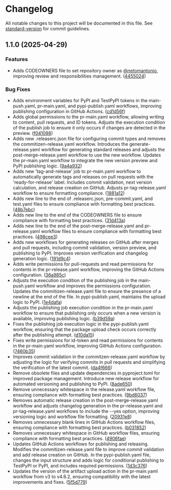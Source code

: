 # Changelog

All notable changes to this project will be documented in this file. See [standard-version](https://github.com/conventional-changelog/standard-version) for commit guidelines.

## 1.1.0 (2025-04-29)


### Features

* Adds CODEOWNERS file to set repository owner as [@netomantonio](https://github.com/netomantonio), improving review and responsibilities management. ([4455024](https://github.com/casheiro/synapstor/commit/44550248e34385d3da019c099e79a81c82267b7a))


### Bug Fixes

* Adds environment variables for PyPI and TestPyPI tokens in the main-push.yaml, pr-main.yaml, and pypi-publish.yaml workflows, improving publishing configuration in GitHub Actions. ([cd1d56f](https://github.com/casheiro/synapstor/commit/cd1d56f3fd9934f415725b35c72116d489f1c415))
* Adds global permissions to the pr-main.yaml workflow, allowing writing to content, pull requests, and ID tokens. Adjusts the execution condition of the publish job to ensure it only occurs if changes are detected in the preview. ([f041098](https://github.com/casheiro/synapstor/commit/f0410982dc0f03dd535253a767ec4fb7c984b747))
* Adds new .releaserc.json file for configuring commit types and removes the commitizen-release.yaml workflow. Introduces the generate-release.yaml workflow for generating standard releases and adjusts the post-merge-release.yaml workflow to use the new workflow. Updates the pr-main.yaml workflow to integrate the new version preview and PyPI publishing logic. ([9a4a932](https://github.com/casheiro/synapstor/commit/9a4a932ca2250c345d2bd8b9c664899849640e60))
* Adds new 'tag-and-release' job to pr-main.yaml workflow to automatically generate tags and releases on pull requests with the 'ready-for-release' label. Includes commit validation, next version calculation, and release creation on GitHub. Adjusts pr-tag-release.yaml workflow to ensure formatting compliance. ([1881a12](https://github.com/casheiro/synapstor/commit/1881a12e72a1e0bb45c27da841a841c55d9e6b8a))
* Adds new line to the end of .releaserc.json, pre-commit.yaml, and test.yaml files to ensure compliance with formatting best practices. ([48b7ebc](https://github.com/casheiro/synapstor/commit/48b7ebc826fd6e0e66cb4c3cceb743df03497ba3))
* Adds new line to the end of the CODEOWNERS file to ensure compliance with formatting best practices. ([31d413a](https://github.com/casheiro/synapstor/commit/31d413a5939be93e51b563c6f0e10e601d07e399))
* Adds new line to the end of the post-merge-release.yaml and pr-release.yaml workflow files to ensure compliance with formatting best practices. ([498cee3](https://github.com/casheiro/synapstor/commit/498cee39a226fcfa2386e91a14164fff7a468885))
* Adds new workflows for generating releases on GitHub after merges and pull requests, including commit validation, version preview, and publishing to PyPI. Improves version verification and changelog generation logic. ([191d9c4](https://github.com/casheiro/synapstor/commit/191d9c431e41630e2921b4cdd3201c5d344ffa02))
* Adds write permissions for pull-requests and read permissions for contents in the pr-release.yaml workflow, improving the GitHub Actions configuration. ([36a985c](https://github.com/casheiro/synapstor/commit/36a985cea98708b4f3e1bb44daa2d0847048211d))
* Adjusts the execution condition of the publishing job in the main-push.yaml workflow and improves the permissions configuration. Updates the commitizen-release.yaml file to ensure the presence of a newline at the end of the file. In pypi-publish.yaml, maintains the upload logic to PyPI. ([1e4dafa](https://github.com/casheiro/synapstor/commit/1e4dafadb9e3a1f144f5d0700b5a6b0bac241016))
* Adjusts the publishing job execution condition in the pr-main.yaml workflow to ensure that publishing only occurs when a new version is available, improving publishing logic. ([b39d59a](https://github.com/casheiro/synapstor/commit/b39d59ab04726e0be3301c886bef6177dd166fab))
* Fixes the publishing job execution logic in the pypi-publish.yaml workflow, ensuring that the package upload check occurs correctly after the publishing attempt. ([d10da15](https://github.com/casheiro/synapstor/commit/d10da15ad0e69b88c49f6f3077e991956f7d51d2))
* Fixes write permissions for id-token and read permissions for contents in the pr-main.yaml workflow, improving GitHub Actions configuration. ([7460b35](https://github.com/casheiro/synapstor/commit/7460b353c025cfea907b1d6d742344de128b736a))
* Improves commit validation in the commitzen-release.yaml workflow by adjusting the logic for verifying commits in pull requests and simplifying the verification of the latest commit. ([da4f666](https://github.com/casheiro/synapstor/commit/da4f666e9a61da45951be737221d1fa16a8db815))
* Remove obsolete files and update dependencies in pyproject.toml for improved package management. Introduce new release workflow for automated versioning and publishing to PyPI. ([8ade650](https://github.com/casheiro/synapstor/commit/8ade6509b27494beb7232cc82ef3c4742cbf3af1))
* Remove unnecessary whitespace in the release.yaml workflow file, ensuring compliance with formatting best practices. ([9bd6037](https://github.com/casheiro/synapstor/commit/9bd603711810f5ee1ef919ab768cee0100c09022))
* Removes automatic release creation in the post-merge-release.yaml workflow and adjusts changelog generation in the pr-release.yaml and pr-tag-release.yaml workflows to include the --yes option, improving versioning logic and workflow file formatting. ([20931e8](https://github.com/casheiro/synapstor/commit/20931e8a35259412baf1555ff252d9050efaf2c0))
* Removes unnecessary blank lines in GitHub Actions workflow files, ensuring compliance with formatting best practices. ([b031852](https://github.com/casheiro/synapstor/commit/b0318527a263601da6969f27b91a98145297c06b))
* Removes unnecessary whitespace in GitHub workflow files, ensuring compliance with formatting best practices. ([4906fae](https://github.com/casheiro/synapstor/commit/4906faebc53bd1de3def504d15fb1b2916cc23e2))
* Updates GitHub Actions workflows for publishing and releasing. Modifies the commitizen-release.yaml file to improve commit validation and add release creation on GitHub. In the pypi-publish.yaml file, changes the input structure and adds logic for conditional publishing to TestPyPI or PyPI, and includes required permissions. ([1d3c376](https://github.com/casheiro/synapstor/commit/1d3c376b505beefc3ea7eadd85d7bd53a2ca50b9))
* Updates the version of the artifact upload action in the pr-main.yaml workflow from v3 to v4.6.2, ensuring compatibility with the latest improvements and fixes. ([5f5d779](https://github.com/casheiro/synapstor/commit/5f5d779ef1f1eea5ba5cbfd52f58086d892b6847))
